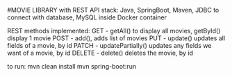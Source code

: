 #MOVIE LIBRARY with REST API
stack: Java, SpringBoot, Maven, JDBC to connect with database, MySQL inside Docker container 

REST methods implemented:
GET - getAll() to display all movies, getById() display 1 movie
POST - add(), adds list of movies
PUT - update() updates all fields of a movie, by id
PATCH - updatePartially() updates any fields we want of a movie, by id
DELETE - delete() deletes the movie, by id

to run:
mvn clean install
mvn spring-boot:run

